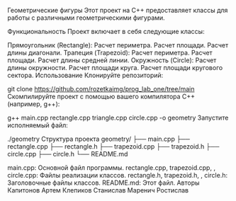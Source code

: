 Геометрические фигуры
Этот проект на C++ предоставляет классы для работы с различными геометрическими фигурами.

Функциональность
Проект включает в себя следующие классы:

Прямоугольник (Rectangle):
Расчет периметра.
Расчет площади.
Расчет длины диагонали.
Трапеция (Trapezoid):
Расчет периметра.
Расчет площади.
Расчет длины средней линии.
Окружность (Circle):
Расчет длины окружности.
Расчет площади круга.
Расчет площади кругового сектора.
Использование
Клонируйте репозиторий:

git clone https://github.com/rozetkaimg/prog_lab_one/tree/main
Скомпилируйте проект с помощью вашего компилятора C++ (например, g++):

g++ main.cpp rectangle.cpp triangle.cpp  circle.cpp -o geometry
Запустите исполняемый файл:

./geometry
Структура проекта
geometry/ ├── main.cpp ├── rectangle.cpp ├── rectangle.h ├── trapezoid.cpp ├── trapezoid.h ├── circle.cpp ├── circle.h └── README.md

main.cpp: Основной файл программы.
rectangle.cpp, trapezoid.cpp, , circle.cpp: Файлы реализации классов.
rectangle.h, trapezoid.h, , circle.h: Заголовочные файлы классов.
README.md: Этот файл.
Авторы
Капитонов Артем
Клепиков Станислав
Маренич Ростислав
